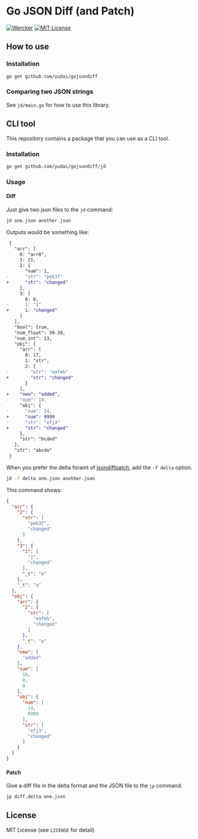 # Go JSON Diff (and Patch)

[![Wercker](https://app.wercker.com/status/00d70daaf40ce277fd4f10290f097b9d/s/master)][wercker]
[![MIT License](http://img.shields.io/badge/license-MIT-blue.svg)][license]

[wercker]: https://app.wercker.com/project/bykey/00d70daaf40ce277fd4f10290f097b9d
[license]: https://github.com/yudai/gojsondiff/blob/master/LICENS

## How to use

### Installation

```sh
go get github.com/yudai/gojsondiff
```

### Comparing two JSON strings

See `jd/main.go` for how to use this library.


## CLI tool

This repository contains a package that you can use as a CLI tool.

### Installation

```sh
go get github.com/yudai/gojsondiff/jd
```

### Usage

#### Diff

Just give two json files to the `jd` command:

```sh
jd one.json another.json
```

Outputs would be something like:

```diff
 {
   "arr": [
     0: "arr0",
     1: 21,
     2: {
       "num": 1,
-      "str": "pek3f"
+      "str": "changed"
     },
     3: [
       0: 0,
-      1: "1"
+      1: "changed"
     ]
   ],
   "bool": true,
   "num_float": 39.39,
   "num_int": 13,
   "obj": {
     "arr": [
       0: 17,
       1: "str",
       2: {
-        "str": "eafeb"
+        "str": "changed"
       }
     ],
+    "new": "added",
-    "num": 19,
     "obj": {
-      "num": 14,
+      "num": 9999
-      "str": "efj3"
+      "str": "changed"
     },
     "str": "bcded"
   },
   "str": "abcde"
 }
```

When you prefer the delta foramt of [jsondiffpatch](https://github.com/benjamine/jsondiffpatch), add the `-f delta` option.

```sh
jd -f delta one.json another.json
```

This command shows:

```json
{
  "arr": {
    "2": {
      "str": [
        "pek3f",
        "changed"
      ]
    },
    "3": {
      "1": [
        "1",
        "changed"
      ],
      "_t": "a"
    },
    "_t": "a"
  },
  "obj": {
    "arr": {
      "2": {
        "str": [
          "eafeb",
          "changed"
        ]
      },
      "_t": "a"
    },
    "new": [
      "added"
    ],
    "num": [
      19,
      0,
      0
    ],
    "obj": {
      "num": [
        14,
        9999
      ],
      "str": [
        "efj3",
        "changed"
      ]
    }
  }
}
```

#### Patch

Give a diff file in the delta format and the JSON file to the `jp` command.

```sh
jp diff.delta one.json
```


## License

MIT License (see `LICENSE` for detail)
